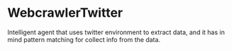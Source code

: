 # WebcrawlerTwitter
Intelligent agent that uses twitter environment to extract data, and it has in mind pattern matching for collect info from the data.
